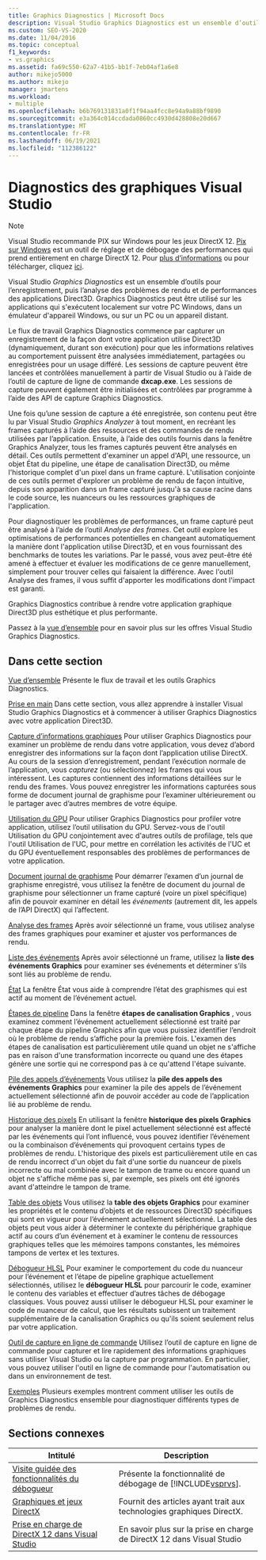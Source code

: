 ```yaml
---
title: Graphics Diagnostics | Microsoft Docs
description: Visual Studio Graphics Diagnostics est un ensemble d’outils pour la journalisation et l’analyse de l’activité Direct3D. Utilisez-les pour résoudre les problèmes de rendu et de performances.
ms.custom: SEO-VS-2020
ms.date: 11/04/2016
ms.topic: conceptual
f1_keywords:
- vs.graphics
ms.assetid: fa69c550-62a7-41b5-bb1f-7eb04af1a6e8
author: mikejo5000
ms.author: mikejo
manager: jmartens
ms.workload:
- multiple
ms.openlocfilehash: b6b769131831a0f1f94aa4fcc8e94a9a88bf9890
ms.sourcegitcommit: e3a364c014ccdada0860cc4930d428808e20d667
ms.translationtype: MT
ms.contentlocale: fr-FR
ms.lasthandoff: 06/19/2021
ms.locfileid: "112386122"
---
```

# <a name="visual-studio-graphics-diagnostics"></a>Diagnostics des graphiques Visual Studio
>[!NOTE]
> Visual Studio recommande PIX sur Windows pour les jeux DirectX 12. [Pix sur Windows](https://aka.ms/PIXonWindows) est un outil de réglage et de débogage des performances qui prend entièrement en charge DirectX 12. Pour [plus d’informations](visual-studio-graphics-diagnostics-directx-12.md) ou pour télécharger, cliquez [ici](https://aka.ms/downloadPIX).

Visual Studio *Graphics Diagnostics* est un ensemble d’outils pour l’enregistrement, puis l’analyse des problèmes de rendu et de performances des applications Direct3D. Graphics Diagnostics peut être utilisé sur les applications qui s'exécutent localement sur votre PC Windows, dans un émulateur d'appareil Windows, ou sur un PC ou un appareil distant.

 Le flux de travail Graphics Diagnostics commence par capturer un enregistrement de la façon dont votre application utilise Direct3D (dynamiquement, durant son exécution) pour que les informations relatives au comportement puissent être analysées immédiatement, partagées ou enregistrées pour un usage différé. Les sessions de capture peuvent être lancées et contrôlées manuellement à partir de Visual Studio ou à l’aide de l’outil de capture de ligne de commande **dxcap.exe**. Les sessions de capture peuvent également être initialisées et contrôlées par programme à l’aide des API de capture Graphics Diagnostics.

 Une fois qu’une session de capture a été enregistrée, son contenu peut être lu par Visual Studio *Graphics Analyzer* à tout moment, en recréant les frames capturés à l’aide des ressources et des commandes de rendu utilisées par l’application. Ensuite, à l’aide des outils fournis dans la fenêtre Graphics Analyzer, tous les frames capturés peuvent être analysés en détail. Ces outils permettent d'examiner un appel d'API, une ressource, un objet État du pipeline, une étape de canalisation Direct3D, ou même l'historique complet d'un pixel dans un frame capturé. L'utilisation conjointe de ces outils permet d'explorer un problème de rendu de façon intuitive, depuis son apparition dans un frame capturé jusqu'à sa cause racine dans le code source, les nuanceurs ou les ressources graphiques de l'application.

 Pour diagnostiquer les problèmes de performances, un frame capturé peut être analysé à l’aide de l’outil *Analyse des frames*. Cet outil explore les optimisations de performances potentielles en changeant automatiquement la manière dont l'application utilise Direct3D, et en vous fournissant des benchmarks de toutes les variations. Par le passé, vous avez peut-être été amené à effectuer et évaluer les modifications de ce genre manuellement, simplement pour trouver celles qui faisaient la différence. Avec l'outil Analyse des frames, il vous suffit d'apporter les modifications dont l'impact est garanti.

 Graphics Diagnostics contribue à rendre votre application graphique Direct3D plus esthétique et plus performante.

 Passez à la [vue d’ensemble](overview-of-visual-studio-graphics-diagnostics.md) pour en savoir plus sur les offres Visual Studio Graphics Diagnostics.

## <a name="in-this-section"></a>Dans cette section
 [Vue d’ensemble](overview-of-visual-studio-graphics-diagnostics.md) Présente le flux de travail et les outils Graphics Diagnostics.

 [Prise en main](getting-started-with-visual-studio-graphics-diagnostics.md) Dans cette section, vous allez apprendre à installer Visual Studio Graphics Diagnostics et à commencer à utiliser Graphics Diagnostics avec votre application Direct3D.

 [Capture d’informations graphiques](capturing-graphics-information.md) Pour utiliser Graphics Diagnostics pour examiner un problème de rendu dans votre application, vous devez d’abord enregistrer des informations sur la façon dont l’application utilise DirectX. Au cours de la session d’enregistrement, pendant l’exécution normale de l’application, vous *capturez* (ou sélectionnez) les frames qui vous intéressent. Les captures contiennent des informations détaillées sur le rendu des frames. Vous pouvez enregistrer les informations capturées sous forme de document journal de graphisme pour l’examiner ultérieurement ou le partager avec d’autres membres de votre équipe.

 [Utilisation du GPU](../../profiling/gpu-usage.md) Pour utiliser Graphics Diagnostics pour profiler votre application, utilisez l’outil utilisation du GPU. Servez-vous de l'outil Utilisation du GPU conjointement avec d'autres outils de profilage, tels que l'outil Utilisation de l'UC, pour mettre en corrélation les activités de l'UC et du GPU éventuellement responsables des problèmes de performances de votre application.

 [Document journal de graphisme](graphics-log-document.md) Pour démarrer l’examen d’un journal de graphisme enregistré, vous utilisez la fenêtre de document du journal de graphisme pour sélectionner un frame capturé (voire un pixel spécifique) afin de pouvoir examiner en détail les *événements* (autrement dit, les appels de l’API DirectX) qui l’affectent.

 [Analyse des frames](graphics-frame-analysis.md) Après avoir sélectionné un frame, vous utilisez analyse des frames graphiques pour examiner et ajuster vos performances de rendu.

 [Liste des événements](graphics-event-list.md) Après avoir sélectionné un frame, utilisez la **liste des événements Graphics** pour examiner ses événements et déterminer s’ils sont liés au problème de rendu.

 [État](graphics-state.md) La fenêtre État vous aide à comprendre l’état des graphismes qui est actif au moment de l’événement actuel.

 [Étapes de pipeline](graphics-pipeline-stages.md) Dans la fenêtre **étapes de canalisation Graphics** , vous examinez comment l’événement actuellement sélectionné est traité par chaque étape du pipeline Graphics afin que vous puissiez identifier l’endroit où le problème de rendu s’affiche pour la première fois. L'examen des étapes de canalisation est particulièrement utile quand un objet ne s'affiche pas en raison d'une transformation incorrecte ou quand une des étapes génère une sortie qui ne correspond pas à ce qu'attend l'étape suivante.

 [Pile des appels d’événements](graphics-event-call-stack.md) Vous utilisez la **pile des appels des événements Graphics** pour examiner la pile des appels de l’événement actuellement sélectionné afin de pouvoir accéder au code de l’application lié au problème de rendu.

 [Historique des pixels](graphics-pixel-history.md) En utilisant la fenêtre **historique des pixels Graphics** pour analyser la manière dont le pixel actuellement sélectionné est affecté par les événements qui l’ont influencé, vous pouvez identifier l’événement ou la combinaison d’événements qui provoquent certains types de problèmes de rendu. L'historique des pixels est particulièrement utile en cas de rendu incorrect d'un objet du fait d'une sortie du nuanceur de pixels incorrecte ou mal combinée avec le tampon de trame ou encore quand un objet ne s'affiche même pas si, par exemple, ses pixels ont été ignorés avant d'atteindre le tampon de trame.

 [Table des objets](graphics-object-table.md) Vous utilisez la **table des objets Graphics** pour examiner les propriétés et le contenu d’objets et de ressources Direct3D spécifiques qui sont en vigueur pour l’événement actuellement sélectionné. La table des objets peut vous aider à déterminer le contexte du périphérique graphique actif au cours d’un événement et à examiner le contenu de ressources graphiques telles que les mémoires tampons constantes, les mémoires tampons de vertex et les textures.

 [Débogueur HLSL](hlsl-shader-debugger.md) Pour examiner le comportement du code du nuanceur pour l’événement et l’étape de pipeline graphique actuellement sélectionnés, utilisez le **débogueur HLSL** pour parcourir le code, examiner le contenu des variables et effectuer d’autres tâches de débogage classiques. Vous pouvez aussi utiliser le débogueur HLSL pour examiner le code de nuanceur de calcul, que les résultats subissent un traitement supplémentaire de la canalisation Graphics ou qu'ils soient seulement relus par votre application.

 [Outil de capture en ligne de commande](command-line-capture-tool.md) Utilisez l’outil de capture en ligne de commande pour capturer et lire rapidement des informations graphiques sans utiliser Visual Studio ou la capture par programmation. En particulier, vous pouvez utiliser l'outil en ligne de commande pour l'automatisation ou dans un environnement de test.

 [Exemples](graphics-diagnostics-examples.md) Plusieurs exemples montrent comment utiliser les outils de Graphics Diagnostics ensemble pour diagnostiquer différents types de problèmes de rendu.

## <a name="related-sections"></a>Sections connexes

| Intitulé | Description |
| - | - |
| [Visite guidée des fonctionnalités du débogueur](../debugger-feature-tour.md) | Présente la fonctionnalité de débogage de [!INCLUDE[vsprvs](../../code-quality/includes/vsprvs_md.md)]. |
| [Graphiques et jeux DirectX](/windows/win32/directx) | Fournit des articles ayant trait aux technologies graphiques DirectX. |
| [Prise en charge de DirectX 12 dans Visual Studio](visual-studio-graphics-diagnostics-directx-12.md) | En savoir plus sur la prise en charge de DirectX 12 dans Visual Studio |
